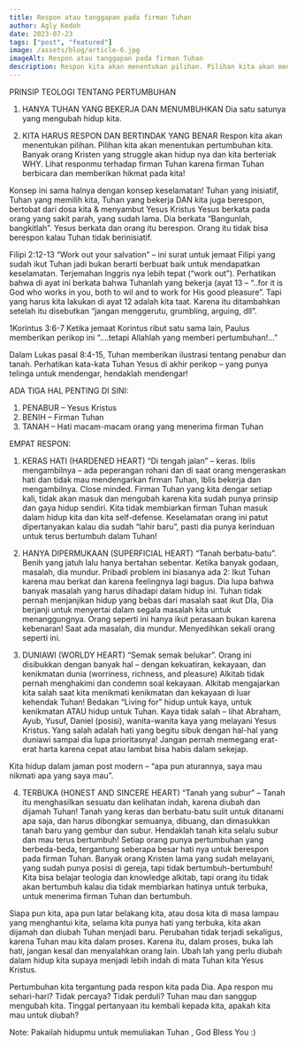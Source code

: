 ```yaml
---
title: Respon atau tanggapan pada firman Tuhan
author: Agly Kedoh
date: 2023-07-23
tags: ["post", "featured"]
image: /assets/blog/article-6.jpg
imageAlt: Respon atau tanggapan pada firman Tuhan
description: Respon kita akan menentukan pilihan. Pilihan kita akan menentukan pertumbuhan kita. Banyak orang Kristen yang struggle akan hidup nya dan kita berteriak WHY. Lihat responmu terhadap firman Tuhan . . . . .
---
```

PRINSIP TEOLOGI TENTANG PERTUMBUHAN

1) HANYA TUHAN YANG BEKERJA DAN MENUMBUHKAN
Dia satu satunya yang mengubah hidup kita.

2) KITA HARUS RESPON DAN BERTINDAK YANG BENAR
Respon kita akan menentukan pilihan. Pilihan kita akan menentukan pertumbuhan kita. Banyak orang Kristen yang struggle akan hidup nya dan kita berteriak WHY. Lihat responmu terhadap firman Tuhan karena firman Tuhan berbicara dan memberikan hikmat pada kita!

Konsep ini sama halnya dengan konsep keselamatan! Tuhan yang inisiatif, Tuhan yang memilih kita, Tuhan yang bekerja DAN kita juga berespon, bertobat dari dosa kita & menyambut Yesus Kristus
Yesus berkata pada orang yang sakit parah, yang sudah lama. Dia berkata “Bangunlah, bangkitlah”. Yesus berkata dan orang itu berespon. Orang itu tidak bisa berespon kalau Tuhan tidak berinisiatif.

Filipi 2:12-13
“Work out your salvation” – ini surat untuk jemaat Filipi yang sudah ikut Tuhan jadi bukan berarti berbuat baik untuk mendapatkan keselamatan. Terjemahan Inggris nya lebih tepat (“work out”). Perhatikan bahwa di ayat ini berkata bahwa Tuhanlah yang bekerja (ayat 13 – “..for it is God who works in you, both to wil and to work for His good pleasure”. Tapi yang harus kita lakukan di ayat 12 adalah kita taat. Karena itu ditambahkan setelah itu disebutkan “jangan menggerutu, grumbling, arguing, dll”.

1Korintus 3:6-7
Ketika jemaat Korintus ribut satu sama lain, Paulus memberikan perikop ini “….tetapi Allahlah yang memberi pertumbuhan!…”

Dalam Lukas pasal 8:4-15, Tuhan memberikan ilustrasi tentang penabur dan tanah.
Perhatikan kata-kata Tuhan Yesus di akhir perikop – yang punya telinga untuk mendengar, hendaklah mendengar!

ADA TIGA HAL PENTING DI SINI:
1) PENABUR – Yesus Kristus
2) BENIH – Firman Tuhan
3) TANAH – Hati macam-macam orang yang menerima firman Tuhan

EMPAT RESPON:
1) KERAS HATI (HARDENED HEART)
“Di tengah jalan” – keras. Iblis mengambilnya – ada peperangan rohani dan di saat orang mengeraskan hati dan tidak mau mendengarkan firman Tuhan, Iblis bekerja dan mengambilnya. Close minded.
Firman Tuhan yang kita dengar setiap kali, tidak akan masuk dan mengubah karena kita sudah punya prinsip dan gaya hidup sendiri. Kita tidak membiarkan firman Tuhan masuk dalam hidup kita dan kita self-defense. Keselamatan orang ini patut dipertanyakan kalau dia sudah “lahir baru”, pasti dia punya kerinduan untuk terus bertumbuh dalam Tuhan!

2) HANYA DIPERMUKAAN (SUPERFICIAL HEART)
“Tanah berbatu-batu”. Benih yang jatuh lalu hanya bertahan sebentar. Ketika banyak godaan, masalah, dia mundur.
Pribadi problem ini biasanya ada 2: Ikut Tuhan karena mau berkat dan karena feelingnya lagi bagus. Dia lupa bahwa banyak masalah yang harus dihadapi dalam hidup ini. Tuhan tidak pernah menjanjikan hidup yang bebas dari masalah saat ikut DIa, Dia berjanji untuk menyertai dalam segala masalah kita untuk menanggungnya.
Orang seperti ini hanya ikut perasaan bukan karena kebenaran! Saat ada masalah, dia mundur. Menyedihkan sekali orang seperti ini.

3) DUNIAWI (WORLDY HEART)
“Semak semak belukar”. Orang ini disibukkan dengan banyak hal – dengan kekuatiran, kekayaan, dan kenikmatan dunia (worriness, richness, and pleasure)
Alkitab tidak pernah menghakimi dan condemn soal kekayaan. Alkitab mengajarkan kita salah saat kita menikmati kenikmatan dan kekayaan di luar kehendak Tuhan! Bedakan “Living for” hidup untuk kaya, untuk kenikmatan ATAU hidup untuk Tuhan.
Kaya tidak salah – lihat Abraham, Ayub, Yusuf, Daniel (posisi), wanita-wanita kaya yang melayani Yesus Kristus. Yang salah adalah hati yang begitu sibuk dengan hal-hal yang duniawi sampai dia lupa prioritasnya!
Jangan pernah memegang erat-erat harta karena cepat atau lambat bisa habis dalam sekejap.

Kita hidup dalam jaman post modern – “apa pun aturannya, saya mau nikmati apa yang saya mau”.

4) TERBUKA (HONEST AND SINCERE HEART)
“Tanah yang subur” – Tanah itu menghasilkan sesuatu dan kelihatan indah, karena diubah dan dijamah Tuhan! Tanah yang keras dan berbatu-batu sulit untuk ditanami apa saja, dan harus dibongkar semuanya, dibuang, dan dimasukkan tanah baru yang gembur dan subur. Hendaklah tanah kita selalu subur dan mau terus bertumbuh!
Setiap orang punya pertumbuhan yang berbeda-beda, tergantung seberapa besar hati nya untuk berespon pada firman Tuhan. Banyak orang Kristen lama yang sudah melayani, yang sudah punya posisi di gereja, tapi tidak bertumbuh-bertumbuh! Kita bisa belajar teologia dan knowledge alkitab, tapi orang itu tidak akan bertumbuh kalau dia tidak membiarkan hatinya untuk terbuka, untuk menerima firman Tuhan dan bertumbuh.

Siapa pun kita, apa pun latar belakang kita, atau dosa kita di masa lampau yang menghantui kita, selama kita punya hati yang terbuka, kita akan dijamah dan diubah Tuhan menjadi baru.
Perubahan tidak terjadi sekaligus, karena Tuhan mau kita dalam proses. Karena itu, dalam proses, buka lah hati, jangan kesal dan menyalahkan orang lain. Ubah lah yang perlu diubah dalam hidup kita supaya menjadi lebih indah di mata Tuhan kita Yesus Kristus.

Pertumbuhan kita tergantung pada respon kita pada Dia. Apa respon mu sehari-hari? Tidak percaya? Tidak perduli? Tuhan mau dan sanggup mengubah kita. Tinggal pertanyaan itu kembali kepada kita, apakah kita mau untuk diubah?

Note: Pakailah hidupmu untuk memuliakan Tuhan , God Bless You :)

